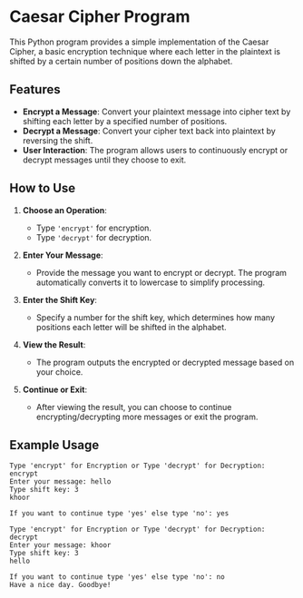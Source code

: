 
# **Caesar Cipher Program**

This Python program provides a simple implementation of the Caesar Cipher, a basic encryption technique where each letter in the plaintext is shifted by a certain number of positions down the alphabet.

## **Features**

- **Encrypt a Message**: Convert your plaintext message into cipher text by shifting each letter by a specified number of positions.
- **Decrypt a Message**: Convert your cipher text back into plaintext by reversing the shift.
- **User Interaction**: The program allows users to continuously encrypt or decrypt messages until they choose to exit.

## **How to Use**

1. **Choose an Operation**:
   - Type `'encrypt'` for encryption.
   - Type `'decrypt'` for decryption.

2. **Enter Your Message**:
   - Provide the message you want to encrypt or decrypt. The program automatically converts it to lowercase to simplify processing.

3. **Enter the Shift Key**:
   - Specify a number for the shift key, which determines how many positions each letter will be shifted in the alphabet.

4. **View the Result**:
   - The program outputs the encrypted or decrypted message based on your choice.

5. **Continue or Exit**:
   - After viewing the result, you can choose to continue encrypting/decrypting more messages or exit the program.

## **Example Usage**

```
Type 'encrypt' for Encryption or Type 'decrypt' for Decryption: encrypt
Enter your message: hello
Type shift key: 3
khoor

If you want to continue type 'yes' else type 'no': yes

Type 'encrypt' for Encryption or Type 'decrypt' for Decryption: decrypt
Enter your message: khoor
Type shift key: 3
hello

If you want to continue type 'yes' else type 'no': no
Have a nice day. Goodbye!
